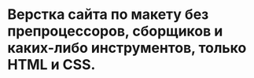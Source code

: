# Верстка сайта по макету без препроцессоров, сборщиков и каких-либо инструментов, только HTML и CSS.